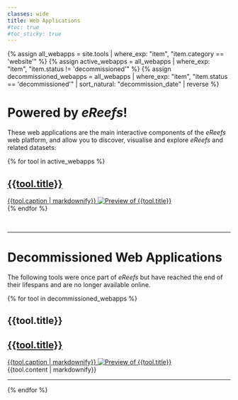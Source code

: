 ```yaml
---
classes: wide
title: Web Applications
#toc: true
#toc_sticky: true
---
```

{% assign all_webapps = site.tools | where_exp: "item", "item.category == 'website'" %}
{% assign active_webapps = all_webapps | where_exp: "item", "item.status != 'decommissioned'" %}
{% assign decommissioned_webapps = all_webapps | where_exp: "item", "item.status == 'decommissioned'" | sort_natural: "decommission_date" | reverse %}

# Powered by *eReefs*!

These web applications are the main interactive components of the *eReefs* web platform, and allow you to discover, visualise and explore *eReefs* and related datasets:

<div class="tilegroup">
{% for tool in active_webapps %}
<div class="tile {{tool.category}}" markdown="0">
  <a href="{{tool.target_url}}" target="_window" title="Navigate to {{tool.title}}">
    <i class="fas fa-{{tool.fa-icon}}"></i>
    <h2>{{tool.title}}</h2>
    {{tool.caption | markdownify}}
    <img alt="Preview of {{tool.title}}" src="{{tool.preview_image}}" />
  </a>
</div>
{% endfor %}
</div>

&nbsp;

---

# Decommissioned Web Applications
The following tools were once part of *eReefs* but have reached the end of their lifespans and are no longer available online.

{% for tool in decommissioned_webapps %}
## {{tool.title}}
<div class="tile-and-content" markdown="0">
  <div class="tile {{tool.category}}">
    <a disabled  aria-disabled="true" href="" onclick="return false;" target="_window" title="{{tool.title}}">
      <i class="fas fa-{{tool.fa-icon}}"></i>
      <h2>{{tool.title}}</h2>
      {{tool.caption | markdownify}}
      <img alt="Preview of {{tool.title}}" src="{{tool.preview_image}}" />
    </a>
  </div>
  {{tool.content | markdownify}}
  <hr/>
</div>
{% endfor %}
